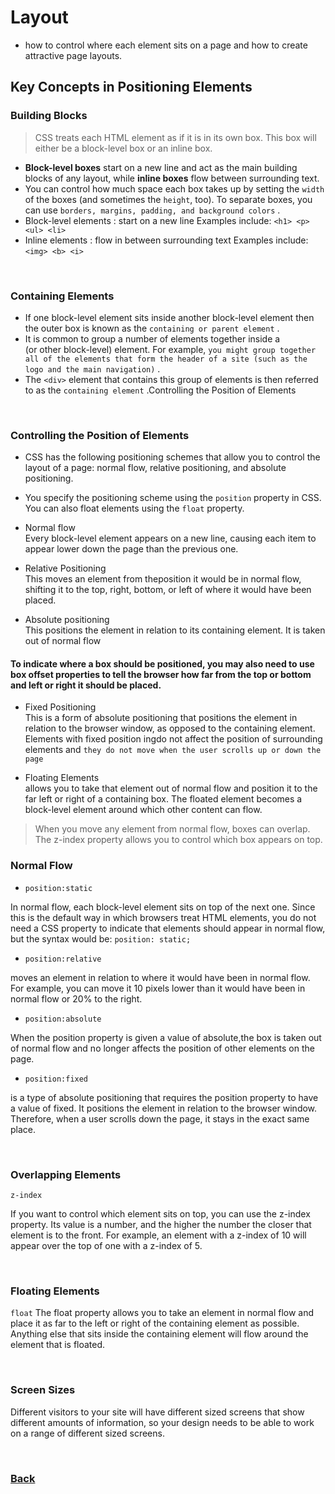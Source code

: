 # Layout
* how to control where each element sits on a page and how to create attractive page layouts.

## Key Concepts in Positioning Elements
### Building Blocks
> CSS treats each HTML element as if it is in its own box. This box will either be a block-level box or an inline box.
*  **Block-level boxes** start on a new line and act as the main building blocks of any layout, while **inline boxes** flow between surrounding text.
* You can control how much space each box takes up by setting the `width` of the boxes (and sometimes the `height`, too). To separate boxes, you can use `borders, margins, padding, and background colors` .
* Block-level elements :  start on a new line Examples include: `<h1> <p> <ul> <li>`
* Inline elements : flow in between surrounding text Examples include:`<img> <b> <i>`

<br>

### Containing Elements
* If one block-level element sits inside another block-level element then the outer box is known as the `containing or parent element` .
* It is common to group a number of elements together inside a <div> (or other block-level) element. 
For example, `you might group together all of the elements that form the header of a site (such as the logo and the main navigation)` . 
* The `<div>` element that contains this group of elements is then referred to as the `containing element` .Controlling the Position of Elements

<br>

### Controlling the Position of Elements
* CSS has the following positioning schemes that allow you to control the layout of a page: normal flow, relative positioning, and absolute
positioning. 
* You specify the positioning scheme using the `position` property in CSS. You can also float elements using the `float` property.
* Normal flow <br>
Every block-level element appears on a new line, causing each item to appear lower down the page than the previous one.



* Relative Positioning <br>
This moves an element from theposition it would be in normal flow, shifting it to the top, right, bottom, or left of where it would have been placed. 

* Absolute positioning <br>
This positions the element in relation to its containing element. It is taken out of normal flow

#### To indicate where a box should be positioned, you may also need to use box offset properties to tell the browser how far from the top or bottom and left or right it should be placed. 

* Fixed Positioning <br>
This is a form of absolute positioning that positions the element in relation to the browser window, as opposed to the containing element. 
Elements with fixed position ingdo not affect the position of surrounding elements and `they do not move when the user scrolls up or down the page`

* Floating Elements <br>
 allows you to take that element out of normal flow and position it to the far left or right of a containing box. 
The floated element becomes a block-level element around which other content can flow.

> When you move any element from normal flow, boxes can overlap.  The z-index property allows you to control which box appears on top.




### Normal Flow
* `position:static` 

In normal flow, each block-level element sits on top of the next one. Since this is the default way in which browsers treat
HTML elements, you do not need a CSS property to indicate that elements should appear in normal flow, but the syntax
would be: `position: static;`

* `position:relative`

 moves an element in relation to where it would have been in normal flow. For example, you can move it 10 pixels lower than it would have
been in normal flow or 20% to the right.

* `position:absolute`

When the position property is given a value of absolute,the box is taken out of normal flow and no longer affects the position of other elements on
the page. 

* `position:fixed`

 is a type of absolute positioning that requires the position property to have a value of fixed. It positions the element in relation to the browser window. Therefore, when a user scrolls down the page, it stays in the exact same place. 

 <br>

### Overlapping Elements
`z-index`

If you want to control which element sits on top, you can use the z-index property. Its value is a number, and the higher the
number the closer that element is to the front. For example, an element with a z-index of 10 will appear over the top of one with a z-index of 5.

 <br>

### Floating Elements
`float`
The float property allows you to take an element in normal flow and place it as far to the left or right of the containing element as possible. Anything else that sits inside the containing element will flow around the element that is floated.

<br>

### Screen Sizes
Different visitors to your site will have different sized screens that show different amounts of information, so your design needs to be able to work on a range of different sized screens.


 <br>

### [Back](https://raghadmustafa96.github.io/reading-notes/README-4)
